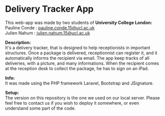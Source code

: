 # Delivery Tracker App 

This web-app was made by two students of <b>University College London: </b> </br>
Pauline Conde : pauline.conde.15@ucl.ac.uk</br>
Julien Nahum : julien.nahum.15@ucl.ac.uk

<b>Description:</b> </br>
It's a delivery tracker, that is designed to help receptionists in important structures.
Once a package is delivered, receptionnist can register it, and it automatically informs the recipient via email.
The app keep tracks of all deliveries, with a picture, and many informations. When the recipient comes at the reception desk to collect the package, he has to sign on an iPad.

<b>Info:</b> </br>
It was made using the PHP framework Laravel, Bootstrap and JSignature.

<b>Setup:</b> </br>
The version on this repository is the one we used on our local server.
Please feel free to contact us if you wish to deploy it somewhere, or even understand some part of the code. 

